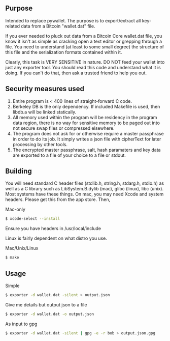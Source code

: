 ## Purpose
Intended to replace pywallet. The purpose is to export/extract all key-related data from a Bitcoin "wallet.dat" file.

If you ever needed to pluck out data from a Bitcoin Core wallet.dat file, you know it isn't as simple as cracking open a text editor or grepping through a file. You need to understand (at least to some small degree) the structure of this file and the serialization formats contained within it.

Clearly, this task is VERY SENSITIVE in nature. DO NOT feed your wallet into just any exporter tool. You should read this code and understand what it is doing. If you can't do that, then ask a trusted friend to help you out.

## Security measures used

1. Entire program is < 400 lines of straight-forward C code.
2. Berkeley DB is the only dependency. If included Makefile is used, then libdb.a will be linked statically.
3. All memory used within the program will be residency in the program data region, there is no way for sensitive memory to be paged out into not secure swap files or compressed elsewhere.
4. The program does not ask for or otherwise require a master passphrase in order to do its job. It simply writes a json file with cipherText for later processing by other tools.
5. The encrypted master passphrase, salt, hash paramaters and key data are exported to a file of your choice to a file or stdout.

## Building

You will need standard C header files (stdlib.h, string.h, stdarg.h, stdio.h) as well as a C library such as LibSystem.B.dylib (mac), glibc (linux), libc (unix). Most systems have these things. On mac, you may need Xcode and system headers. Please get this from the app store. Then,

Mac-only
```bash
$ xcode-select --install
```
Ensure you have headers in /usr/local/include

Linux is fairly dependent on what distro you use.

Mac/Unix/Linux
```bash
$ make
```
## Usage

Simple
```bash
$ exporter -d wallet.dat -silent > output.json
```

Give me details but output json to a file
```bash
$ exporter -d wallet.dat -o output.json
```

As input to gpg
```bash
$ exporter -d wallet.dat -silent | gpg -e -r bob > output.json.gpg
```





